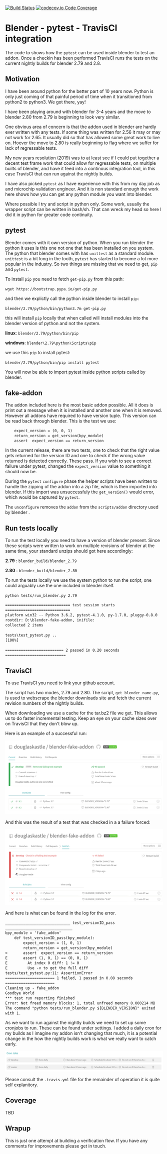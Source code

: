 [![Build Status](https://travis-ci.org/douglaskastle/blender-fake-addon.svg?branch=master)](https://travis-ci.org/douglaskastle/blender-fake-addon)
[![codecov.io Code Coverage](https://img.shields.io/codecov/c/github/douglaskastle/blender-fake-addon.svg?maxAge=2592000)](https://codecov.io/github/douglaskastle/blender-fake-addon?branch=master)

# Blender - pytest - TravisCI integration

The code to shows how the `pytest` can be used inside blender to test an addon.  Once a checkin has been performed TravisCI runs the tests on the current nightly builds for blender 2.79 and 2.8.

## Motivation

I have been around python for the better part of 10 years now.  Python is only just coming of that painful period of time when it transitioned from python2 to python3.  We got there, yay!

I have been playing around with blender for 3-4 years and the move to blender 2.80 from 2.79 is beginning to look very similar.

One obvious area of concern is that the addon used in blender are hardly ever written with any tests.  If some thing was written for 2.56 it may or may not work for 2.65. It usually did so that has allowed some great work to live on.  Hoever the move to 2.80 is really beginning to flag where we suffer for lack of regressable tests.

My new years resolution (2019) was to at least see if I could put together a decent test frame work that could allow for regressable tests, on multiple builts of blender, and have it feed into a continous integration tool, in this case TravisCI that can run against the nightly builds.  

I have also picked `pytest` as I have experience with this from my day job as and microchip validation engineer.  And it is non standard enough the work here shows how you can get any python module you want into blender.

Where possible I try and script in python only.  Some work, usually the wrapper script can be written in bash/sh.  That can wreck my head so here I did it in python for greater code continuity.

## pytest

Blender comes with it own version of python.  When you run blender the python it uses is this one not one that has been installed on you system.  The python that blender somes with has `unittest` as a standard module.  `unittest` is a bit long in the tooth, `pytest` has started to become a lot more popular in the industry. So two things are missing that we need to get, `pip` and `pytest`.  

To install `pip` you need to fetch `get-pip.py` from this path:

`wget https://bootstrap.pypa.io/get-pip.py`

and then we explictly call the python inside blender to install `pip`:

`blender/2.79/python/bin/python3.7m get-pip.py`

this will install `pip` locally that when called will install modules into the blender version of python and not the system.

**linux**: `blender/2.79/python/bin/pip`

**windows**: `blender\2.79\python\Scripts\pip`

we use this `pip` to install pytest:

`blender/2.79/python/bin/pip install pytest`

You will now be able to import pytest inside python scripts called by blender.

## fake-addon

The addon included here is the most basic addon possible.  All it does is print out a message when it is installed and another one when it is removed.  However all addons have required to have version tuple.  This version can be read back through blender.  This is the test we use:

```
    expect_version = (0, 0, 1)
    return_version = get_version(bpy_module)
    assert  expect_version == return_version
```

In the current release, there are two tests, one to check that the right value gets returned for the version ID and one to check if the wrong value returned is detected correctly.  These pass.  If you wish to see a correct failure under pytest, changed the `expect_version` value to something it should now be.

During the `pytest` `configure` phase the helper scripts have been written to handle the zipping of the addon into a zip file, which is then imported into blender.  If this import was unsuccessfuly the `get_version()` would error, which would be captured by `pytest`.

The `unconfigure` removes the `addon` from the `scripts/addon` directory used by blender . 

## Run tests locally

To run the test locally you need to have a version of blender present. Since these scripts were written to work on multiple revisions of blender at the same time, your standard unzips should got here accordingly:

**2.79** : `blender_build/blender_2.79`

**2.80** : `blender_build/blender_2.80`

To run the tests locally we use the system python to run the script, one could arguably use the one included in blender itself.

`python tests/run_blender.py 2.79`

```
============================= test session starts =============================
platform win32 -- Python 3.6.2, pytest-4.1.0, py-1.7.0, pluggy-0.8.0
rootdir: D:\blender-fake-addon, inifile:
collected 2 items

tests\test_pytest.py ..                                                  [100%]

========================== 2 passed in 0.20 seconds ===========================
```


## TravisCI

To use TravisCI you need to link your github account.

The script has two modes, 2.79 and 2.80.  The script, `get_blender_name.py`, is used to webscrape the blender downloads site and fetch the current revision numbers of the nightly builds.

When downloading we use a cache for the tar.bz2 file we get.  This allows us to do faster incremental testing.  Keep an eye on your cache sizes over on TravisCI that they don't blow up.

Here is an example of a successful run:

![cron](images/success.png)

And this was the result of a test that was checked in a a failure forced:

![cron](images/failure.png)

And here is what can be found in the log for the error.

```
_____________________________ test_versionID_pass ______________________________
bpy_module = 'fake_addon'
    def test_versionID_pass(bpy_module):
        expect_version = (1, 0, 1)
        return_version = get_version(bpy_module)
>       assert  expect_version == return_version
E       assert (1, 0, 1) == (0, 0, 1)
E         At index 0 diff: 1 != 0
E         Use -v to get the full diff
tests/test_pytest.py:11: AssertionError
====================== 1 failed, 1 passed in 0.08 seconds ======================
Cleaning up - fake_addon
Goodbye World
*** test run reporting finished
Error: Not freed memory blocks: 1, total unfreed memory 0.000214 MB
The command "python tests/run_blender.py ${BLENDER_VERSION}" exited with 1.
```
As we want to run against the nightly builds we need to set up some cronjobs to run.  These can be found under settings.  I added a daily cron for my builds as I imagine my addon isn't changing that much, it is a potential change in the how the nightly builds work is what we really want to catch early.

![cron](images/cron.png)

Please consult the `.travis.yml` file for the remainder of operation it is quite self explanitory.

## Coverage

TBD

## Wrapup

This is just one attempt at building a verification flow.  If you have any comments for improvements please get in touch.
